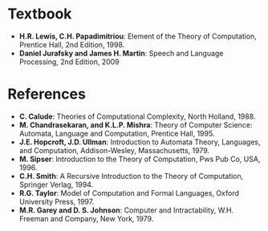 # Textbook
- <b>H.R. Lewis, C.H. Papadimitriou</b>: Element of the Theory of Computation, Prentice Hall, 2nd Edition, 1998.
- <b>Daniel Jurafsky and James H. Martin</b>: Speech and Language Processing, 2nd Edition, 2009

# References
- <b>C. Calude</b>: Theories of Computational Complexity, North Holland, 1988.
- <b>M. Chandrasekaran, and K.L.P. Mishra</b>: Theory of Computer Science: Automata, Language and Computation, Prentice Hall, 1995.
- <b>J.E. Hopcroft, J.D. Ullman</b>: Introduction to Automata Theory, Languages, and Computation, Addison-Wesley, Massachusetts, 1979.
- <b>M. Sipser</b>: Introduction to the Theory of Computation, Pws Pub Co, USA, 1996.
- <b>C.H. Smith</b>: A Recursive Introduction to the Theory of Computation, Springer Verlag, 1994.
- <b>R.G. Taylor</b>: Model of Computation and Formal Languages, Oxford University Press, 1997.
- <b>M.R. Garey and D. S. Johnson</b>: Computer and Intractability, W.H. Freeman and Company, New York, 1979.